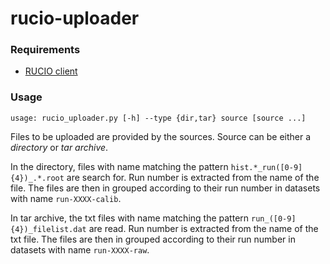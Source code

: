 # rucio-uploader

### Requirements
- [RUCIO client](https://rucio.readthedocs.io/en/latest/installing_clients.html)

### Usage
`usage: rucio_uploader.py [-h] --type {dir,tar} source [source ...]`

Files to be uploaded are provided by the sources. Source can be either a *directory* or *tar archive*.

In the directory, files with name matching the pattern `hist.*_run([0-9]{4})_.*.root` are search for. Run number is extracted from the name of the file. 
The files are then in grouped according to their run number in datasets with name `run-XXXX-calib`.

In tar archive, the txt files with name matching the pattern `run_([0-9]{4})_filelist.dat` are read.  Run number is extracted from the name of the txt file.
The files are then in grouped according to their run number in datasets with name `run-XXXX-raw`.
